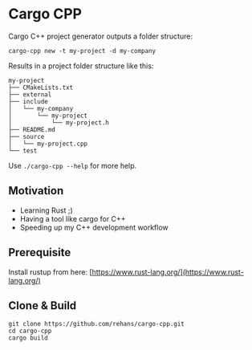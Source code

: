 # Cargo CPP

Cargo C++ project generator outputs a folder structure:
```shell
cargo-cpp new -t my-project -d my-company
```

Results in a project folder structure like this:
```shell
my-project
├── CMakeLists.txt
├── external
├── include
│   └── my-company
│       └── my-project
│           └── my-project.h
├── README.md
├── source
│   └── my-project.cpp
└── test
```

Use ```./cargo-cpp --help``` for more help.

## Motivation

* Learning Rust ;)
* Having a tool like cargo for C++
* Speeding up my C++ development workflow

## Prerequisite

Install rustup from here: [https://www.rust-lang.org/](https://www.rust-lang.org/)

## Clone & Build

```
git clone https://github.com/rehans/cargo-cpp.git
cd cargo-cpp
cargo build
```